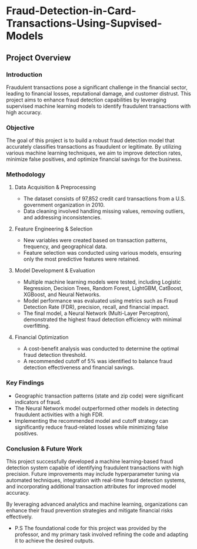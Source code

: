 # Fraud-Detection-in-Card-Transactions-Using-Supvised-Models

## Project Overview

### Introduction
Fraudulent transactions pose a significant challenge in the financial sector, leading to financial losses, reputational damage, and customer distrust. This project aims to enhance fraud detection capabilities by leveraging supervised machine learning models to identify fraudulent transactions with high accuracy.

### Objective
The goal of this project is to build a robust fraud detection model that accurately classifies transactions as fraudulent or legitimate. By utilizing various machine learning techniques, we aim to improve detection rates, minimize false positives, and optimize financial savings for the business.

### Methodology
1. Data Acquisition & Preprocessing
   - The dataset consists of 97,852 credit card transactions from a U.S. government organization in 2010.
   - Data cleaning involved handling missing values, removing outliers, and addressing inconsistencies.

2. Feature Engineering & Selection
   - New variables were created based on transaction patterns, frequency, and geographical data.
   - Feature selection was conducted using various models, ensuring only the most predictive features were retained.

3. Model Development & Evaluation
   - Multiple machine learning models were tested, including Logistic Regression, Decision Trees, Random Forest, LightGBM, CatBoost, XGBoost, and Neural Networks.
   - Model performance was evaluated using metrics such as Fraud Detection Rate (FDR), precision, recall, and financial impact.
   - The final model, a Neural Network (Multi-Layer Perceptron), demonstrated the highest fraud detection efficiency with minimal overfitting.

4. Financial Optimization
   - A cost-benefit analysis was conducted to determine the optimal fraud detection threshold.
   - A recommended cutoff of 5% was identified to balance fraud detection effectiveness and financial savings.

### Key Findings
- Geographic transaction patterns (state and zip code) were significant indicators of fraud.
- The Neural Network model outperformed other models in detecting fraudulent activities with a high FDR.
- Implementing the recommended model and cutoff strategy can significantly reduce fraud-related losses while minimizing false positives.

### Conclusion & Future Work
This project successfully developed a machine learning-based fraud detection system capable of identifying fraudulent transactions with high precision. Future improvements may include hyperparameter tuning via automated techniques, integration with real-time fraud detection systems, and incorporating additional transaction attributes for improved model accuracy.

By leveraging advanced analytics and machine learning, organizations can enhance their fraud prevention strategies and mitigate financial risks effectively.


- P.S The foundational code for this project was provided by the professor, and my primary task involved refining the code and adapting it to achieve the desired outputs.
